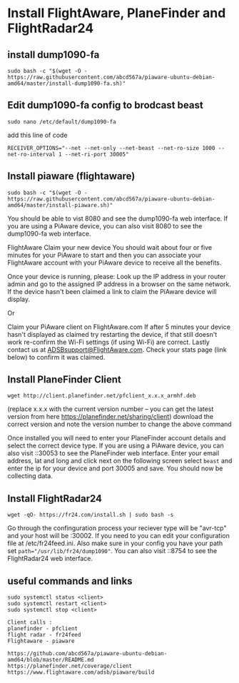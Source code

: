 # Install FlightAware, PlaneFinder and FlightRadar24
## install dump1090-fa
````
sudo bash -c "$(wget -O - https://raw.githubusercontent.com/abcd567a/piaware-ubuntu-debian-amd64/master/install-dump1090-fa.sh)"
````
## Edit dump1090-fa config to brodcast beast
````
sudo nano /etc/default/dump1090-fa
````
add this line of code
````
RECEIVER_OPTIONS="--net --net-only --net-beast --net-ro-size 1000 --net-ro-interval 1 --net-ri-port 30005"
````
## Install piaware (flightaware)
````
sudo bash -c "$(wget -O - https://raw.githubusercontent.com/abcd567a/piaware-ubuntu-debian-amd64/master/install-piaware.sh)"
````
You should be able to vist <ip>8080 and see the dump1090-fa web interface. If you are using a PiAware device, you can also visit <ip>8080 to see the dump1090-fa web interface.

FlightAware Claim your new device
You should wait about four or five minutes for your PiAware to start and then you can associate your FlightAware account with your PiAware device to receive all the benefits.

Once your device is running, please:
Look up the IP address in your router admin and go to the assigned IP address in a browser on the same network. If the device hasn't been claimed a link to claim the PiAware device will display.

Or

Claim your PiAware client on FlightAware.com
If after 5 minutes your device hasn't displayed as claimed try restarting the device, if that still doesn't work re-confirm the Wi-Fi settings (if using Wi-Fi) are correct. Lastly contact us at ADSBsupport@FlightAware.com. Check your stats page (link below) to confirm it was claimed.

## Install PlaneFinder Client
````
wget http://client.planefinder.net/pfclient_x.x.x_armhf.deb
````
(replace x.x.x with the current version number – you can get the latest version from here
https://planefinder.net/sharing/client) download the correct version and note the version number to change the above command

Once installed you will need to enter your PlaneFinder account details and select the correct device type. If you are using a PiAware device, you can also visit <ip>::30053 to see the PlaneFinder web interface. Enter your email address, lat and long and click next on the following screen select `beast` and enter the ip for your device and port 30005 and save. You should now be collecting data. 

## Install FlightRadar24
````
wget -qO- https://fr24.com/install.sh | sudo bash -s
````
Go through the confinguration process your reciever type will be "avr-tcp" and your host will be <ip>:30002. If you need to you can edit your configuration file at /etc/fr24feed.ini. Also make sure in your config you have your path set `path="/usr/lib/fr24/dump1090"`. You can also visit <ip>::8754 to see the FlightRadar24 web interface.

## useful commands and links
````
sudo systemctl status <client>
sudo systemctl restart <client>
sudo systemctl stop <client>

Client calls :
planefinder - pfclient
flight radar - fr24feed
Flightaware - piaware

https://github.com/abcd567a/piaware-ubuntu-debian-amd64/blob/master/README.md
https://planefinder.net/coverage/client
https://www.flightaware.com/adsb/piaware/build
````